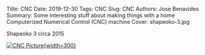 Title: CNC 
Date: 2019-12-30 
Tags: CNC 
Slug: CNC
Authors: Jose Benavides
Summary: Some interesting stuff about making things with a home Computerized Numerical Control (CNC) machine 
Cover: shapeoko-3.jpg 

Shapeoko 3 circa 2015 

[![CNC Picture]({attach}shapeoko-3.jpg "Shapeoko 3"){width=300}](https://carbide3d.com/shapeoko) 

